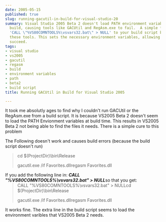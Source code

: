 ```yaml
---
date: 2005-05-15
published: true
slug: running-gacutil-in-build-for-visual-studio-20
summary: Visual Studio 2005 Beta 2 doesn't load PATH environment variables during
  build, causing tools like GACUtil and RegAsm.exe to fail.  A simple fix is to add
  'CALL \"%VS80COMNTOOLS%\vsvars32.bat\" > NULL' to your build script before calling
  these tools. This sets the necessary environment variables, allowing the build to
  succeed.
tags:
- visual studio
- vs2005
- gacutil
- regasm
- build
- environment variables
- path
- beta2
- build script
title: Running GACUtil in Build for Visual Studio 2005

---
```

It took me absolutly ages to find why I couldn't run GACUtil or the RegAsm.exe from a build script. It is because VS2005 Beta 2 doesn't seem to load the PATH Envionment variables at build time. This results in VS2005 Beta 2 not being able to find the files it needs. There is a simple cure to this problem<p />The Following doesn't work and causes build errors (because the build script doesn't run)<blockquote style="margin-top: 0; margin-bottom: 0;"><div style="MARGIN-RIGHT: 0px;">cd $(ProjectDir)\bin\Release<p />gacutil.exe /if Favorites.dllregasm Favorites.dll</div></blockquote><div style="MARGIN-RIGHT: 0px;">If you add the following line in: <strong><em>CALL "%VS80COMNTOOLS%\vsvars32.bat" &gt; NULL</em></strong>so that you get:</div><blockquote style="margin-top: 0; margin-bottom: 0;"><div style="MARGIN-RIGHT: 0px;">CALL "%VS80COMNTOOLS%\vsvars32.bat" &gt; NULLcd $(ProjectDir)\bin\Release<p />gacutil.exe /if Favorites.dllregasm Favorites.dll</div></blockquote><div style="MARGIN-RIGHT: 0px;">It works fine. The extra line in the build script seems to load the environment varibles that VS2005 Beta 2 needs.<p />
</div><p />

